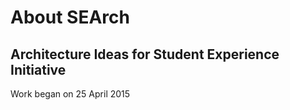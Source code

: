 # About SEArch

## Architecture Ideas for Student Experience Initiative

Work began on 25 April 2015

